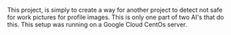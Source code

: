 This project, is simply to create a way for another project to detect not safe for work pictures for profile images. This is only one part of two AI's that do this. This setup was running on a Google Cloud CentOs server.
